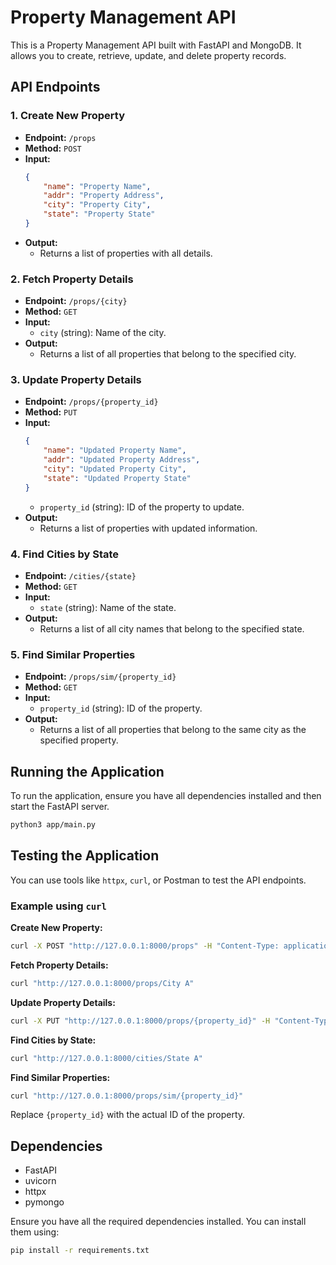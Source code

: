 
# Property Management API

This is a Property Management API built with FastAPI and MongoDB. It allows you to create, retrieve, update, and delete property records.

## API Endpoints

### 1. Create New Property

- **Endpoint:** `/props`
- **Method:** `POST`
- **Input:**
  ```json
  {
      "name": "Property Name",
      "addr": "Property Address",
      "city": "Property City",
      "state": "Property State"
  }
  ```
- **Output:**
  - Returns a list of properties with all details.

### 2. Fetch Property Details

- **Endpoint:** `/props/{city}`
- **Method:** `GET`
- **Input:**
  - `city` (string): Name of the city.
- **Output:**
  - Returns a list of all properties that belong to the specified city.
  
### 3. Update Property Details

- **Endpoint:** `/props/{property_id}`
- **Method:** `PUT`
- **Input:**
  ```json
  {
      "name": "Updated Property Name",
      "addr": "Updated Property Address",
      "city": "Updated Property City",
      "state": "Updated Property State"
  }
  ```
  - `property_id` (string): ID of the property to update.
- **Output:**
  - Returns a list of properties with updated information.
  
### 4. Find Cities by State

- **Endpoint:** `/cities/{state}`
- **Method:** `GET`
- **Input:**
  - `state` (string): Name of the state.
- **Output:**
  - Returns a list of all city names that belong to the specified state.

### 5. Find Similar Properties

- **Endpoint:** `/props/sim/{property_id}`
- **Method:** `GET`
- **Input:**
  - `property_id` (string): ID of the property.
- **Output:**
  - Returns a list of all properties that belong to the same city as the specified property.

## Running the Application

To run the application, ensure you have all dependencies installed and then start the FastAPI server.

```sh
python3 app/main.py
```

## Testing the Application

You can use tools like `httpx`, `curl`, or Postman to test the API endpoints.

### Example using `curl`

**Create New Property:**

```sh
curl -X POST "http://127.0.0.1:8000/props" -H "Content-Type: application/json" -d '{"name": "Property 1", "addr": "123 Main St", "city": "City A", "state": "State A"}'
```

**Fetch Property Details:**

```sh
curl "http://127.0.0.1:8000/props/City A"
```

**Update Property Details:**

```sh
curl -X PUT "http://127.0.0.1:8000/props/{property_id}" -H "Content-Type: application/json" -d '{"name": "Updated Property", "addr": "123 Updated St", "city": "Updated City", "state": "Updated State"}'
```

**Find Cities by State:**

```sh
curl "http://127.0.0.1:8000/cities/State A"
```

**Find Similar Properties:**

```sh
curl "http://127.0.0.1:8000/props/sim/{property_id}"
```

Replace `{property_id}` with the actual ID of the property.

## Dependencies

- FastAPI
- uvicorn
- httpx
- pymongo

Ensure you have all the required dependencies installed. You can install them using:

```sh
pip install -r requirements.txt